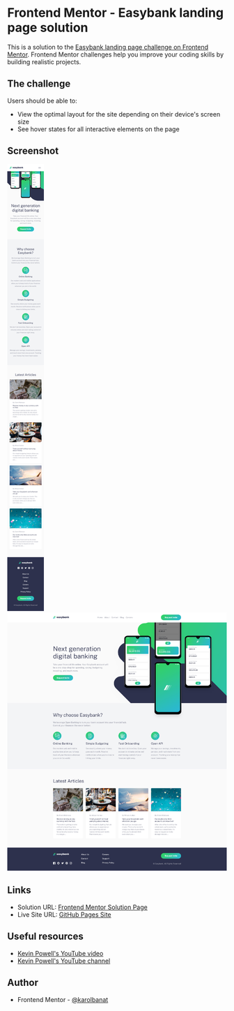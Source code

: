 # Frontend Mentor - Easybank landing page solution

This is a solution to the [Easybank landing page challenge on Frontend Mentor](https://www.frontendmentor.io/challenges/easybank-landing-page-WaUhkoDN). Frontend Mentor challenges help you improve your coding skills by building realistic projects.

## The challenge

Users should be able to:

- View the optimal layout for the site depending on their device's screen size
- See hover states for all interactive elements on the page

## Screenshot

![](./screenshots/screenshot-mobile.png)
![](./screenshots/screenshot-desktop.png)

## Links

- Solution URL: [Frontend Mentor Solution Page](https://www.frontendmentor.io/solutions/easybank-landing-page-xlxEMOQ-o5)
- Live Site URL: [GitHub Pages Site](https://karolbanat.github.io/easybank-landing-page/)

## Useful resources

- [Kevin Powell's YouTube video](https://www.youtube.com/watch?v=eX9JhQtMxCg)
- [Kevin Powell's YouTube channel](https://www.youtube.com/kepowob)

## Author

- Frontend Mentor - [@karolbanat](https://www.frontendmentor.io/profile/karolbanat)
